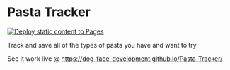 # Pasta Tracker

[![Deploy static content to Pages](https://github.com/Dog-Face-Development/Pasta-Tracker/actions/workflows/static.yml/badge.svg)](https://github.com/Dog-Face-Development/Pasta-Tracker/actions/workflows/static.yml)

Track and save all of the types of pasta you have and want to try.

See it work live @ https://dog-face-development.github.io/Pasta-Tracker/
